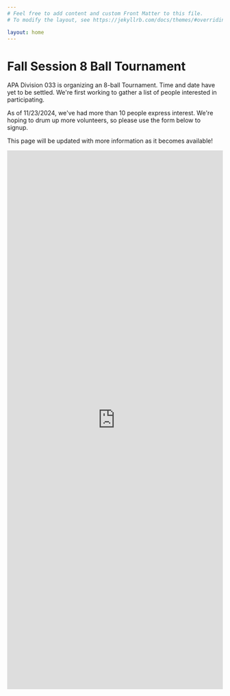 ```yaml
---
# Feel free to add content and custom Front Matter to this file.
# To modify the layout, see https://jekyllrb.com/docs/themes/#overriding-theme-defaults

layout: home
---
```


# Fall Session 8 Ball Tournament

APA Division 033 is organizing an 8-ball Tournament.  Time and date have yet to be settled. We're first working to gather a list of people interested in participating.  

As of 11/23/2024, we've had more than 10 people express interest.  We're hoping to drum up more volunteers, so please use the form below to signup.

This page will be updated with more information as it becomes available!

<iframe src="https://docs.google.com/forms/d/e/1FAIpQLScdnP7pLZJ4iy-5Nmzf5RIXhu4FnVo-A4vyhTeyQCr9RlrCzg/viewform?embedded=true" width="640" height="1256" frameborder="0" marginheight="0" marginwidth="0" style="width: 100%; max-width: 640px;">Loading…</iframe>
